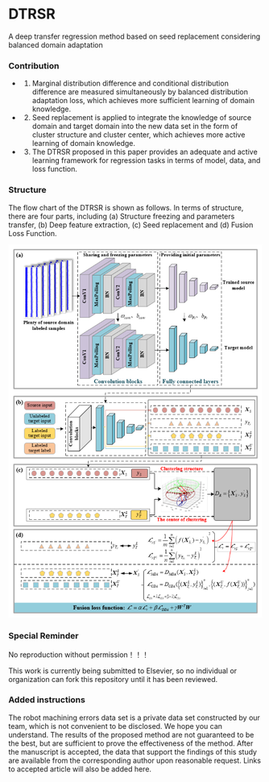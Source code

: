 # DTRSR
A deep transfer regression method based on seed replacement considering balanced domain adaptation

### Contribution
- 1. Marginal distribution difference and conditional distribution difference are measured simultaneously by balanced distribution adaptation loss, which achieves more sufficient learning of domain knowledge.
- 2. Seed replacement is applied to integrate the knowledge of source domain and target domain into the new data set in the form of cluster structure and cluster center, which achieves more active learning of domain knowledge.
- 3. The DTRSR proposed in this paper provides an adequate and active learning framework for regression tasks in terms of model, data, and loss function.

### Structure
The flow chart of the DTRSR is shown as follows. In terms of structure, there are four parts, including (a) Structure freezing and parameters transfer, (b) Deep feature extraction, (c) Seed replacement and (d) Fusion Loss Function. 
<div align=center>
<img src=https://github.com/ZhangTeng-Hust/DTRSR/blob/main/IMG/DTRSR.png>
</div>

### Special Reminder
No reproduction without permission！！！

This work is currently being submitted to Elsevier, so no individual or organization can fork this repository until it has been reviewed.

### Added instructions
The robot machining errors data set is a private data set constructed by our team, which is not convenient to be disclosed. We hope you can understand.
The results of the proposed method are not guaranteed to be the best, but are sufficient to prove the effectiveness of the method.
After the manuscript is accepted, the data that support the findings of this study are available from the corresponding author upon reasonable request.
Links to accepted article will also be added here.
